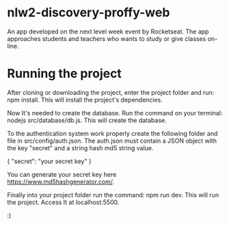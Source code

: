 # nlw2-discovery-proffy-web
An app developed on the next level week event by Rocketseat. The app approaches students and teachers who wants to study or give classes on-line.

# Running the project
After cloning or downloading the project, enter the project folder and run: npm install. This will install the project's dependencies.

Now It's needed to create the database. Run the command on your terminal: nodejs src/database/db.js. This will create the database.

To the authentication system work properly create the following folder and file in src/config/auth.json.
The auth.json must contain a JSON object with the key "secret" and a string hash md5 string value.

{
  "secret": "your secret key"
}

You can generate your secret key here https://www.md5hashgenerator.com/.

Finally into your project folder run the command: npm run dev. This will run the project. Access It at localhost:5500.

:)
